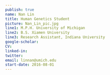 ```yaml
---
publish: true
name: Nan Lin
title: Human Genetics Student
picture: Nan_Lin_pic.jpg
line1: M.P.H. University of Michigan 
line2: B.S. Xiamen University
line3: Research Assistant, Indiana University 
google-scholar: 
CV:
linked-in: 
twitter: 
email: linnan@umich.edu
start-date: 2016-08-01
---
```

